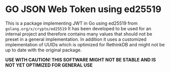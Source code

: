 # GO JSON Web Token using ed25519

This is a package implementing JWT in Go using ed25519 from `golang.org/x/crypto/ed25519`
It has been developed to be used for an internal project and therefore contains many values that should not be preset in a general implementation. In addition it uses a customized implementation of UUIDs which is optimized for RethinkDB and might not be up to date with the original package.

**USE WITH CAUTION! THIS SOFTWARE MIGHT NOT BE STABLE AND IS NOT YET OPTIMIZED FOR GENERAL USE**
